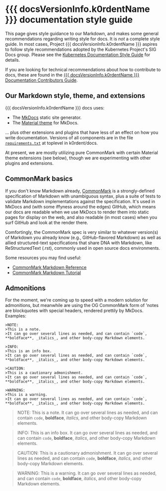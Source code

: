 # {{{ docsVersionInfo.k0rdentName }}} documentation style guide

This page gives style guidance to our Markdown, and makes some general recommendations regarding writing style for docs. It is _not_ a complete style guide. In most cases, Project {{{ docsVersionInfo.k0rdentName }}} aspires to follow style recommendations adopted by the Kubernetes Project's SIG Docs group. Please see the [Kubernetes Documentation Style Guide](https://kubernetes.io/docs/contribute/style/style-guide/) for details.

If you are looking for technical recommendations about how to contribute to docs, these are found in the [{{{ docsVersionInfo.k0rdentName }}} Documentation Contributors Guide](k0rdent-documentation-contributors-guide.md).

## Our Markdown style, theme, and extensions

{{{ docsVersionInfo.k0rdentName }}} docs uses:

* The [MkDocs](https://www.mkdocs.org/) static site generator.
* The [Material theme](https://squidfunk.github.io/mkdocs-material/) for MkDocs.

... plus other extensions and plugins that have less of an effect on how you write documentation. Versions of all components are in the file [`requirements.txt`](https://github.com/k0rdent/docs/blob/main/requirements.txt) at toplevel in k0rdent/docs.

At present, we are mostly utilizing pure CommonMark with certain Material theme extensions (see below), though we are experimenting with other plugins and extensions.

## CommonMark basics

If you don't know Markdown already, [CommonMark](https://commonmark.org) is a strongly-defined specification of Markdown with unambiguous syntax, plus a suite of tests to validate Markdown implementations against the specification. It's used in MkDocs and (with some iffyness around the edges) GitHub, which means our docs are readable when we use MkDocs to render them into static pages for display on the web, and also readable (in most cases) when you surf GitHub and look at the render there.

Comfortingly, the CommonMark spec is very similar to whatever version(s) of Markdown you already know (e.g., GitHub-flavored Markdown) as well as allied structured-text specifications that share DNA with Markdown, like ReStructuredText (.rst), commonly used in open source docs environments.

Some resources you may find useful:

* [CommonMark Markdown Reference](https://commonmark.org/help/)
* [CommonMark Markdown Tutorial](https://commonmark.org/help/tutorial/)

## Admonitions

For the moment, we're coming up to speed with a modern solution for admonitions, but meanwhile are using the OG CommonMark form of 'notes are blockquotes with special headers, rendered prettily by MkDocs. Examples:

```
>NOTE:
>This is a note.
>It can go over several lines as needed, and can contain `code`, **boldface**, _italics_, and other body-copy Markdown elements.

>INFO:
>This is an info box.
>It can go over several lines as needed, and can contain `code`, **boldface**, _italics_, and other body-copy Markdown elements.

>CAUTION:
>This is a cautionary admonishment.
>It can go over several lines as needed, and can contain `code`, **boldface**, _italics_, and other body-copy Markdown elements.

>WARNING:
>This is a warning.
>It can go over several lines as needed, and can contain `code`, **boldface**, _italics_, and other body-copy Markdown elements.
```

>NOTE:
>This is a note.
>It can go over several lines as needed, and can contain `code`, **boldface**, _italics_, and other body-copy Markdown elements.

>INFO:
>This is an info box.
>It can go over several lines as needed, and can contain `code`, **boldface**, _italics_, and other body-copy Markdown elements.

>CAUTION:
>This is a cautionary admonishment.
>It can go over several lines as needed, and can contain `code`, **boldface**, _italics_, and other body-copy Markdown elements.

>WARNING:
>This is a warning.
>It can go over several lines as needed, and can contain `code`, **boldface**, _italics_, and other body-copy Markdown elements.





